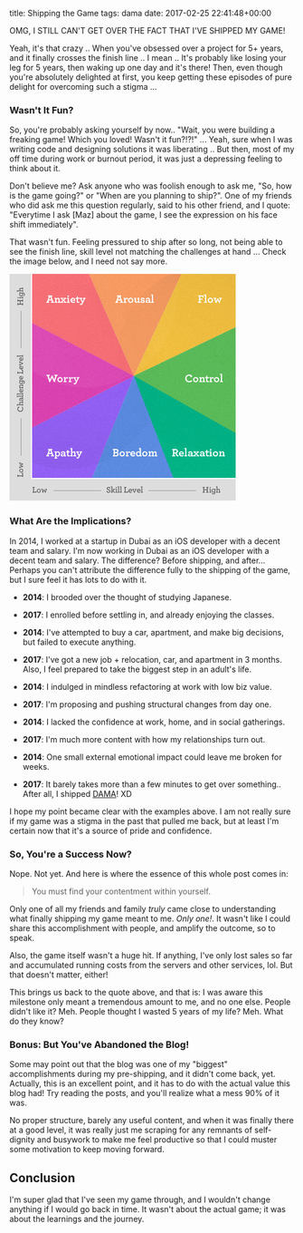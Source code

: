 title: Shipping the Game
tags: dama
date: 2017-02-25 22:41:48+00:00

OMG, I STILL CAN'T GET OVER THE FACT THAT I'VE SHIPPED MY GAME!

Yeah, it's that crazy .. When you've obsessed over a project for 5+ years, and it finally crosses the finish line .. I mean .. It's probably like losing your leg for 5 years, then waking up one day and it's there! Then, even though you're absolutely delighted at first, you keep getting these episodes of pure delight for overcoming such a stigma ...

### Wasn't It Fun?

So, you're probably asking yourself by now.. "Wait, you were building a freaking game! Which you loved! Wasn't it fun?!?!" ... Yeah, sure when I was writing code and designing solutions it was liberating .. But then, most of my off time during work or burnout period, it was just a depressing feeling to think about it.

Don't believe me? Ask anyone who was foolish enough to ask me, "So, how is the game going?" or "When are you planning to ship?". One of my friends who did ask me this question regularly, said to his other friend, and I quote: "Everytime I ask [Maz] about the game, I see the expression on his face shift immediately".

That wasn't fun. Feeling pressured to ship after so long, not being able to see the finish line, skill level not matching the challenges at hand ... Check the image below, and I need not say more.

![Skill level vs Challenge level chart](/images/challenge_vs_skill.jpg)

### What Are the Implications?

In 2014, I worked at a startup in Dubai as an iOS developer with a decent team and salary. I'm now working in Dubai as an iOS developer with a decent team and salary. The difference? Before shipping, and after... Perhaps you can't attribute the difference fully to the shipping of the game, but I sure feel it has lots to do with it.

+ **2014**: I brooded over the thought of studying Japanese.
+ **2017**: I enrolled before settling in, and already enjoying the classes.

+ **2014**: I've attempted to buy a car, apartment, and make big decisions, but failed to execute anything.
+ **2017**: I've got a new job + relocation, car, and apartment in 3 months. Also, I feel prepared to take the biggest step in an adult's life.

+ **2014**: I indulged in mindless refactoring at work with low biz value.
+ **2017**: I'm proposing and pushing structural changes from day one.

+ **2014**: I lacked the confidence at work, home, and in social gatherings.
+ **2017**: I'm much more content with how my relationships turn out.

+ **2014**: One small external emotional impact could leave me broken for weeks.
+ **2017**: It barely takes more than a few minutes to get over something.. After all, I shipped [DAMA][DAMA-link]! XD

I hope my point became clear with the examples above. I am not really sure if my game was a stigma in the past that pulled me back, but at least I'm certain now that it's a source of pride and confidence.

### So, You're a Success Now?

Nope. Not yet. And here is where the essence of this whole post comes in:

> You must find your contentment within yourself.

Only one of all my friends and family _truly_ came close to understanding what finally shipping my game meant to me. _Only one!_. It wasn't like I could share this accomplishment with people, and amplify the outcome, so to speak.

Also, the game itself wasn't a huge hit. If anything, I've only lost sales so far and accumulated running costs from the servers and other services, lol. But that doesn't matter, either!

This brings us back to the quote above, and that is: I was aware this milestone only meant a tremendous amount to me, and no one else. People didn't like it? Meh. People thought I wasted 5 years of my life? Meh. What do they know?

### Bonus: But You've Abandoned the Blog!

Some may point out that the blog was one of my "biggest" accomplishments during my pre-shipping, and it didn't come back, yet. Actually, this is an excellent point, and it has to do with the actual value this blog had! Try reading the posts, and you'll realize what a mess 90% of it was.

No proper structure, barely any useful content, and when it was finally there at a good level, it was really just me scraping for any remnants of self-dignity and busywork to make me feel productive so that I could muster some motivation to keep moving forward.

## Conclusion

I'm super glad that I've seen my game through, and I wouldn't change anything if I would go back in time. It wasn't about the actual game; it was about the learnings and the journey.

[DAMA-link]: http://level3.io/
